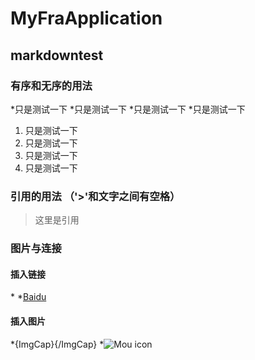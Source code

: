 # MyFraApplication
## markdowntest
### 有序和无序的用法
*只是测试一下
*只是测试一下
*只是测试一下
*只是测试一下
1. 只是测试一下
2. 只是测试一下
3. 只是测试一下
4. 只是测试一下
### 引用的用法 （'>'和文字之间有空格）
> 这里是引用
### 图片与连接
#### 插入链接
*[]()
*[Baidu](http://baidu.com)
#### 插入图片
*![](){ImgCap}{/ImgCap}
*![Mou icon](http://image.baidu.com/search/detail?ct=503316480&z=0&ipn=false&word=%E7%BE%8E%E5%A5%B3%E5%9B%BE&hs=0&pn=0&spn=0&di=0&pi=15906347949&rn=1&tn=baiduimagedetail&is=0%2C94912&ie=utf-8&oe=utf-8&cl=2&lm=-1&cs=2193991606%2C2366854261&os=&simid=&adpicid=0&ln=30&fr=ala&fm=&sme=&cg=girl&bdtype=-1&oriquery=&objurl=http%3A%2F%2Ff.hiphotos.baidu.com%2Fimage%2Fpic%2Fitem%2Fbba1cd11728b47101489df48c0cec3fdfd03238b.jpg&fromurl=ippr_z2C%24qAzdH3FAzdH3Fooo_z%26e3Bp7rtwgz3_z%26e3Bv54AzdH3F4jtgeAzdH3Fda8ca889AzdH3F8mm0d_z%26e3Bip4s&gsm=)
